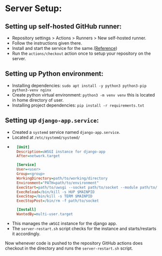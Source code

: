 # Server Setup:

## Setting up self-hosted GitHub runner:
- Repository settings > Actions > Runners > New self-hosted runner.
- Follow the instructions given there.
- Install and start the service for the same.([Reference](https://docs.github.com/en/actions/hosting-your-own-runners/managing-self-hosted-runners/configuring-the-self-hosted-runner-application-as-a-service))
- Run the `actions/checkout` action once to setup your repository on the server.

## Setting up Python environment:
- Installing dependencies: ```sudo apt install -y python3 python3-pip python3-venv nginx```
- Create python virtual environment: ```python3 -m venv venv``` this is located in home directory of user.
- Installing project dependencies: ```pip install -r requirements.txt```

## Setting up `django-app.service`:
- Created a `systemd` service named `django-app.service`.
- Located at `/etc/systemd/systemd/`
- ```ini
    [Unit]
    Description=uWSGI instance for django-app
    After=network.target

    [Service]
    User=<user>
    Group=<group>
    WorkingDirectory=path/to/working/directory
    Environment="PATH=path/to/environment"
    ExecStart=path/to/uwsgi --socket path/to/socket --module path/to/<app_name>.wsgi
    ExecReload=/bin/kill -s HUP $MAINPID
    ExecStop=/bin/kill -s TERM $MAINPID
    ExecStopPost=/bin/rm -f path/to/socket

    [Install]
    WantedBy=multi-user.target
    ```
- This manages the `uWSGI` instance for the django app.
- The `server-restart.sh` script checks for the instance and starts/restarts it accordingly.

Now whenever code is pushed to the repository GitHub actions does checkout in the directory and runs the `server-restart.sh` script.
